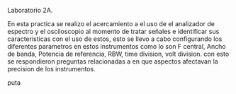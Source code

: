 Laboratorio 2A.

En esta practica se realizo el acercamiento a el uso de el analizador de espectro y el osciloscopio al momento de tratar señales e 
identificar sus caracteristicas con el uso de estos, esto se llevo a cabo configurando los diferentes parametros en estos instrumentos
como lo son F central, Ancho de banda, Potencia de referencia, RBW, time division, volt division.
con esto se respondieron preguntas relacionadas a en que aspectos afectavan la precision de los instrumentos.

puta
